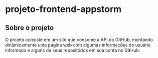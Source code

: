 # projeto-frontend-appstorm

## Sobre o projeto
O projeto consiste em um site que consome a API do GitHub, montando dinâmicamente uma página web com algumas informações do usuário informado e alguns de seus repositórios em sua conta no GitHub.
